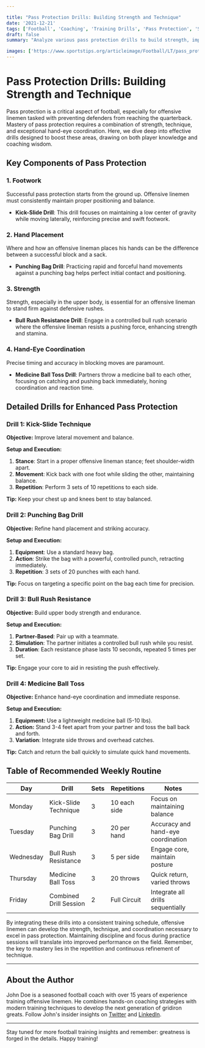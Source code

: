 ```yaml
---

title: "Pass Protection Drills: Building Strength and Technique"
date: '2021-12-21'
tags: ['Football', 'Coaching', 'Training Drills', 'Pass Protection', 'Strength Training', 'Technique Improvement', 'Hand-Eye Coordination', 'Offensive Line', 'Player Development']
draft: false
summary: "Analyze various pass protection drills to build strength, improve technique, and enhance hand-eye coordination. A blend of player knowledge and coaching wisdom to elevate your game."

images: ['https://www.sportstips.org/articleimage/Football/LT/pass_protection_drills_building_strength_and_technique.webp']
---
```


# Pass Protection Drills: Building Strength and Technique

Pass protection is a critical aspect of football, especially for offensive linemen tasked with preventing defenders from reaching the quarterback. Mastery of pass protection requires a combination of strength, technique, and exceptional hand-eye coordination. Here, we dive deep into effective drills designed to boost these areas, drawing on both player knowledge and coaching wisdom.

## Key Components of Pass Protection

### 1. Footwork

Successful pass protection starts from the ground up. Offensive linemen must consistently maintain proper positioning and balance.
- **Kick-Slide Drill**: This drill focuses on maintaining a low center of gravity while moving laterally, reinforcing precise and swift footwork.

### 2. Hand Placement

Where and how an offensive lineman places his hands can be the difference between a successful block and a sack.
- **Punching Bag Drill**: Practicing rapid and forceful hand movements against a punching bag helps perfect initial contact and positioning.

### 3. Strength

Strength, especially in the upper body, is essential for an offensive lineman to stand firm against defensive rushes.
- **Bull Rush Resistance Drill**: Engage in a controlled bull rush scenario where the offensive lineman resists a pushing force, enhancing strength and stamina.

### 4. Hand-Eye Coordination

Precise timing and accuracy in blocking moves are paramount.
- **Medicine Ball Toss Drill**: Partners throw a medicine ball to each other, focusing on catching and pushing back immediately, honing coordination and reaction time.

## Detailed Drills for Enhanced Pass Protection

### Drill 1: Kick-Slide Technique

**Objective:** Improve lateral movement and balance.

**Setup and Execution:**

1. **Stance**: Start in a proper offensive lineman stance; feet shoulder-width apart.
2. **Movement**: Kick back with one foot while sliding the other, maintaining balance.
3. **Repetition**: Perform 3 sets of 10 repetitions to each side.

**Tip:** Keep your chest up and knees bent to stay balanced.

### Drill 2: Punching Bag Drill

**Objective:** Refine hand placement and striking accuracy.

**Setup and Execution:**

1. **Equipment**: Use a standard heavy bag.
2. **Action**: Strike the bag with a powerful, controlled punch, retracting immediately.
3. **Repetition**: 3 sets of 20 punches with each hand.

**Tip:** Focus on targeting a specific point on the bag each time for precision.

### Drill 3: Bull Rush Resistance

**Objective:** Build upper body strength and endurance.

**Setup and Execution:**

1. **Partner-Based**: Pair up with a teammate.
2. **Simulation**: The partner initiates a controlled bull rush while you resist.
3. **Duration**: Each resistance phase lasts 10 seconds, repeated 5 times per set.

**Tip:** Engage your core to aid in resisting the push effectively.

### Drill 4: Medicine Ball Toss

**Objective:** Enhance hand-eye coordination and immediate response.

**Setup and Execution:**

1. **Equipment:** Use a lightweight medicine ball (5-10 lbs).
2. **Action:** Stand 3-4 feet apart from your partner and toss the ball back and forth.
3. **Variation**: Integrate side throws and overhead catches.

**Tip:** Catch and return the ball quickly to simulate quick hand movements.

## Table of Recommended Weekly Routine

| Day      | Drill                   | Sets | Repetitions | Notes                               |
|----------|-------------------------|------|-------------|-------------------------------------|
| Monday   | Kick-Slide Technique    | 3    | 10 each side | Focus on maintaining balance        |
| Tuesday  | Punching Bag Drill      | 3    | 20 per hand  | Accuracy and hand-eye coordination  |
| Wednesday| Bull Rush Resistance    | 3    | 5 per side   | Engage core, maintain posture       |
| Thursday | Medicine Ball Toss      | 3    | 20 throws    | Quick return, varied throws         |
| Friday   | Combined Drill Session  | 2    | Full Circuit | Integrate all drills sequentially   |

By integrating these drills into a consistent training schedule, offensive linemen can develop the strength, technique, and coordination necessary to excel in pass protection. Maintaining discipline and focus during practice sessions will translate into improved performance on the field. Remember, the key to mastery lies in the repetition and continuous refinement of technique.

---

## About the Author

John Doe is a seasoned football coach with over 15 years of experience training offensive linemen. He combines hands-on coaching strategies with modern training techniques to develop the next generation of gridiron greats. Follow John's insider insights on [Twitter](https://twitter.com/johndoe) and [LinkedIn](https://linkedin.com/in/johndoe).

---

Stay tuned for more football training insights and remember: greatness is forged in the details. Happy training!